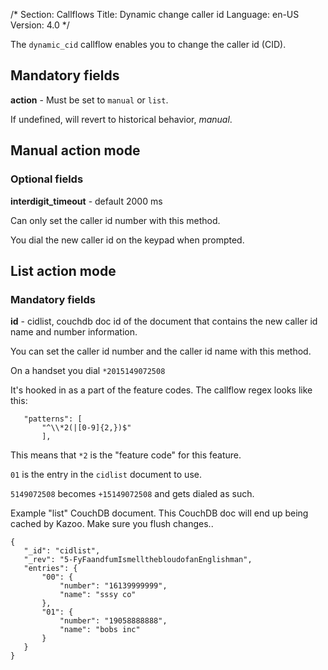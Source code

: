 /*
Section: Callflows
Title: Dynamic change caller id
Language: en-US
Version: 4.0
*/

The `dynamic_cid` callflow enables you to change the caller id (CID).

## Mandatory fields

**action** - Must be set to `manual` or `list`.

If undefined, will revert to historical behavior, *manual*. 


## Manual action mode
### Optional fields 

**interdigit_timeout** - default 2000 ms

Can only set the caller id number with this method.

You dial the new caller id on the keypad when prompted.

## List action mode
### Mandatory fields 

**id** - cidlist, couchdb doc id of the document that contains the new caller
  id name and number information.

You can set the caller id number and the caller id name with this
method.

On a handset you dial `*2015149072508`

It's hooked in as a part of the feature codes.  The callflow regex looks like this:
```
   "patterns": [
       "^\\*2(|[0-9]{2,})$"
	   ],
```

This means that `*2` is the "feature code" for this feature.

`01` is the entry in the `cidlist` document to use.

`5149072508` becomes `+15149072508` and gets dialed as such.

Example "list" CouchDB document.  This CouchDB doc will end up being
cached by Kazoo.  Make sure you flush changes..


```
{
   "_id": "cidlist",
   "_rev": "5-FyFaandfumIsmellthebloudofanEnglishman",
   "entries": {
       "00": {
           "number": "16139999999",
           "name": "sssy co"
       },
       "01": {
           "number": "19058888888",
           "name": "bobs inc"
       }
   }
}
```



